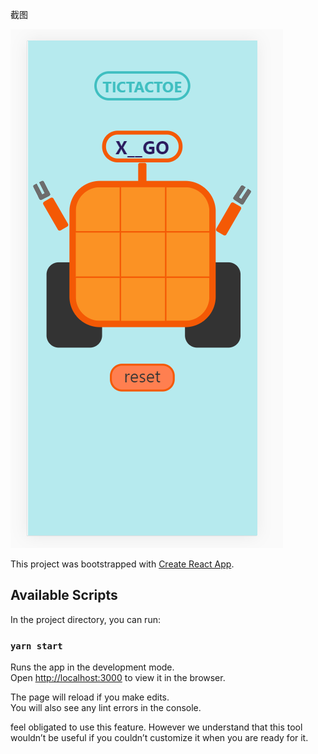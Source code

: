 截图

![image](https://github.com/wellssu0/react-tictactoe/blob/master/image/qqq.png)












This project was bootstrapped with [Create React App](https://github.com/facebook/create-react-app).

## Available Scripts

In the project directory, you can run:

### `yarn start`

Runs the app in the development mode.<br />
Open [http://localhost:3000](http://localhost:3000) to view it in the browser.

The page will reload if you make edits.<br />
You will also see any lint errors in the console.

 feel obligated to use this feature. However we understand that this tool wouldn’t be useful if you couldn’t customize it when you are ready for it.
